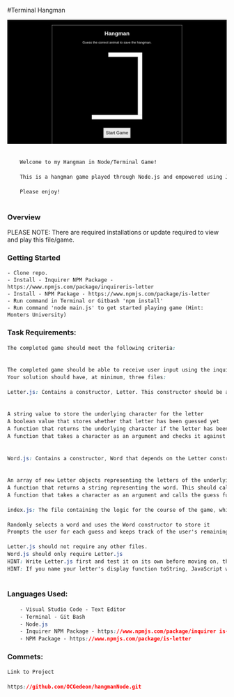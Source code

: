#Terminal Hangman 

![Screenshot](hangman.png)

<div>

```html

    Welcome to my Hangman in Node/Terminal Game!
        
    This is a hangman game played through Node.js and empowered using JavaScript constructors. It was a very fun and challenging assignment. 
    
    Please enjoy!
    


```

### Overview


PLEASE NOTE: There are required installations or update required to view and play this file/game.

### Getting Started

    - Clone repo.
    - Install - Inquirer NPM Package - https://www.npmjs.com/package/inquireris-letter 
    - Install - NPM Package - https://www.npmjs.com/package/is-letter
    - Run command in Terminal or Gitbash 'npm install'
    - Run command 'node main.js' to get started playing game (Hint: Monters University)



### Task Requirements:

```css
The completed game should meet the following criteria:


The completed game should be able to receive user input using the inquirer or prompt npm packages.
Your solution should have, at minimum, three files:

Letter.js: Contains a constructor, Letter. This constructor should be able to either display an underlying character or a blank placeholder (such as an underscore), depending on whether or not the user has guessed the letter. That means the constructor should define:


A string value to store the underlying character for the letter
A boolean value that stores whether that letter has been guessed yet
A function that returns the underlying character if the letter has been guessed, or a placeholder (like an underscore) if the letter has not been guessed
A function that takes a character as an argument and checks it against the underlying character, updating the stored boolean value to true if it was guessed correctly


Word.js: Contains a constructor, Word that depends on the Letter constructor. This is used to create an object representing the current word the user is attempting to guess. That means the constructor should define:


An array of new Letter objects representing the letters of the underlying word
A function that returns a string representing the word. This should call the function on each letter object (the first function defined in Letter.js) that displays the character or an underscore and concatenate those together.
A function that takes a character as an argument and calls the guess function on each letter object (the second function defined in Letter.js)

index.js: The file containing the logic for the course of the game, which depends on Word.js and:

Randomly selects a word and uses the Word constructor to store it
Prompts the user for each guess and keeps track of the user's remaining guesses

Letter.js should not require any other files.
Word.js should only require Letter.js
HINT: Write Letter.js first and test it on its own before moving on, then do the same thing with Word.js
HINT: If you name your letter's display function toString, JavaScript will call that function automatically whenever casting that object to a string (check out this example: https://jsbin.com/facawetume/edit?js,console)



```

### Languages Used:

```css
    - Visual Studio Code - Text Editor
    - Terminal - Git Bash
    - Node.js
    - Inquirer NPM Package - https://www.npmjs.com/package/inquirer is-letter  
    - NPM Package - https://www.npmjs.com/package/is-letter
```
### Commets:


```css
Link to Project

https://github.com/OCGedeon/hangmanNode.git












